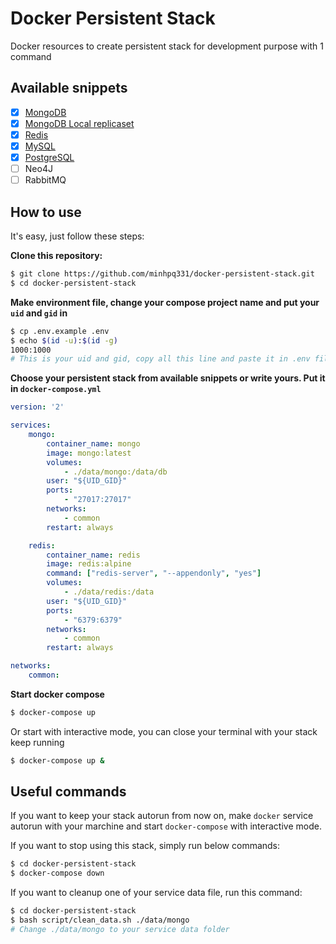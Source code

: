 # Docker Persistent Stack
Docker resources to create persistent stack for development purpose with 1 command

## Available snippets

- [x] [MongoDB](./snippets/mongo.yml)
- [x] [MongoDB Local replicaset](./snippets/mongo-replicaset.yml)
- [x] [Redis](./snippets/redis.yml)
- [x] [MySQL](./snippets/mysql.yml)
- [x] [PostgreSQL](./snippets/postgresql.yml)
- [ ] Neo4J
- [ ] RabbitMQ

## How to use

It's easy, just follow these steps:

**Clone this repository:**
```bash
$ git clone https://github.com/minhpq331/docker-persistent-stack.git
$ cd docker-persistent-stack
```

**Make environment file, change your compose project name and put your `uid` and `gid` in**
```bash
$ cp .env.example .env
$ echo $(id -u):$(id -g)
1000:1000
# This is your uid and gid, copy all this line and paste it in .env file
```

**Choose your persistent stack from available snippets or write yours. Put it in `docker-compose.yml`**

```yml
version: '2'

services:
    mongo:
        container_name: mongo
        image: mongo:latest
        volumes:
            - ./data/mongo:/data/db
        user: "${UID_GID}"
        ports:
            - "27017:27017"
        networks:
            - common
        restart: always    

    redis:
        container_name: redis
        image: redis:alpine
        command: ["redis-server", "--appendonly", "yes"]
        volumes:
            - ./data/redis:/data
        user: "${UID_GID}"
        ports:
            - "6379:6379"
        networks:
            - common
        restart: always

networks:
    common:
```

**Start docker compose**

```bash
$ docker-compose up
```

Or start with interactive mode, you can close your terminal with your stack keep running
```bash
$ docker-compose up &
```

## Useful commands

If you want to keep your stack autorun from now on, make `docker` service autorun with your marchine and start `docker-compose` with interactive mode.

If you want to stop using this stack, simply run below commands:
```bash
$ cd docker-persistent-stack
$ docker-compose down
```

If you want to cleanup one of your service data file, run this command:
```bash
$ cd docker-persistent-stack
$ bash script/clean_data.sh ./data/mongo
# Change ./data/mongo to your service data folder
```